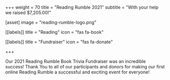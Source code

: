 +++
weight = 70
title = "Reading Rumble 2021"
subtitle = "With your help we raised $7,205.00!"

[asset]
  image = "reading-rumble-logo.png"
  
[[labels]]
  title = "Reading"
  icon = "fas fa-book"
  
[[labels]]
  title = "Fundraiser"
  icon = "fas fa-donate"
  
+++

Our 2021 Reading Rumble Book Trivia Fundraiser was an incredible success! Thank You to all of our participants and donors for making our first online Reading Rumble a successful and exciting event for everyone!

